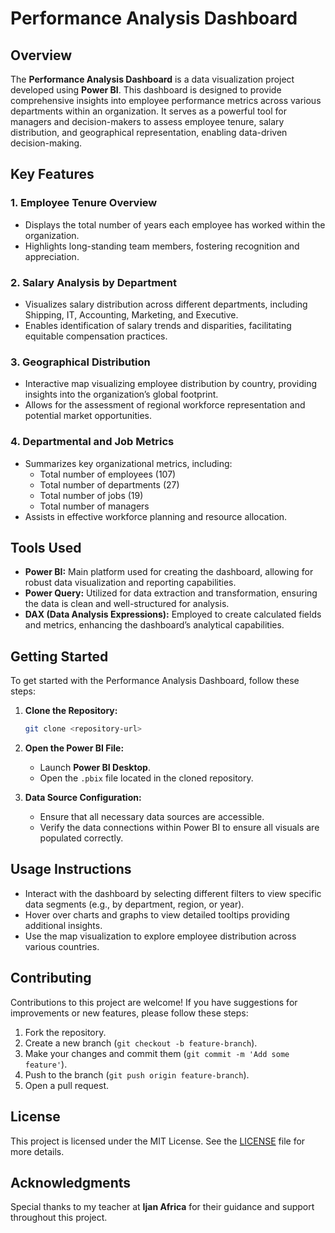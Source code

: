 # Performance Analysis Dashboard

## Overview
The **Performance Analysis Dashboard** is a data visualization project developed using **Power BI**. This dashboard is designed to provide comprehensive insights into employee performance metrics across various departments within an organization. It serves as a powerful tool for managers and decision-makers to assess employee tenure, salary distribution, and geographical representation, enabling data-driven decision-making.

## Key Features
### 1. Employee Tenure Overview
- Displays the total number of years each employee has worked within the organization.
- Highlights long-standing team members, fostering recognition and appreciation.

### 2. Salary Analysis by Department
- Visualizes salary distribution across different departments, including Shipping, IT, Accounting, Marketing, and Executive.
- Enables identification of salary trends and disparities, facilitating equitable compensation practices.

### 3. Geographical Distribution
- Interactive map visualizing employee distribution by country, providing insights into the organization’s global footprint.
- Allows for the assessment of regional workforce representation and potential market opportunities.

### 4. Departmental and Job Metrics
- Summarizes key organizational metrics, including:
  - Total number of employees (107)
  - Total number of departments (27)
  - Total number of jobs (19)
  - Total number of managers
- Assists in effective workforce planning and resource allocation.

## Tools Used
- **Power BI:** Main platform used for creating the dashboard, allowing for robust data visualization and reporting capabilities.
- **Power Query:** Utilized for data extraction and transformation, ensuring the data is clean and well-structured for analysis.
- **DAX (Data Analysis Expressions):** Employed to create calculated fields and metrics, enhancing the dashboard’s analytical capabilities.

## Getting Started
To get started with the Performance Analysis Dashboard, follow these steps:

1. **Clone the Repository:**
   ```bash
   git clone <repository-url>
   ```

2. **Open the Power BI File:**
   - Launch **Power BI Desktop**.
   - Open the `.pbix` file located in the cloned repository.

3. **Data Source Configuration:**
   - Ensure that all necessary data sources are accessible.
   - Verify the data connections within Power BI to ensure all visuals are populated correctly.

## Usage Instructions
- Interact with the dashboard by selecting different filters to view specific data segments (e.g., by department, region, or year).
- Hover over charts and graphs to view detailed tooltips providing additional insights.
- Use the map visualization to explore employee distribution across various countries.

## Contributing
Contributions to this project are welcome! If you have suggestions for improvements or new features, please follow these steps:
1. Fork the repository.
2. Create a new branch (`git checkout -b feature-branch`).
3. Make your changes and commit them (`git commit -m 'Add some feature'`).
4. Push to the branch (`git push origin feature-branch`).
5. Open a pull request.

## License
This project is licensed under the MIT License. See the [LICENSE](LICENSE) file for more details.

## Acknowledgments
Special thanks to my teacher at **Ijan Africa** for their guidance and support throughout this project.
